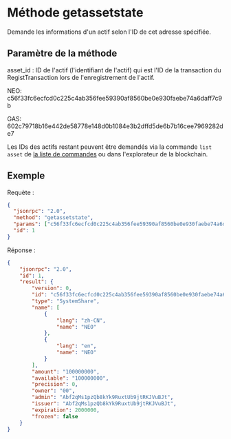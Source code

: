 # Méthode getassetstate

Demande les informations d'un actif selon l'ID de cet adresse spécifiée.

## Paramètre de la méthode

asset_id : ID de l'actif (l'identifiant de l'actif) qui est l'ID de la transaction du RegistTransaction lors de l'enregistrement de l'actif.

NEO: c56f33fc6ecfcd0c225c4ab356fee59390af8560be0e930faebe74a6daff7c9b

GAS: 602c79718b16e442de58778e148d0b1084e3b2dffd5de6b7b16cee7969282de7

Les IDs des actifs restant peuvent être demandés via la commande `list asset` de [la liste de commandes](../cli.md) ou dans l'explorateur de la blockchain.

## Exemple

Requète :

```json
{
  "jsonrpc": "2.0",
  "method": "getassetstate",
  "params": ["c56f33fc6ecfcd0c225c4ab356fee59390af8560be0e930faebe74a6daff7c9b"],
  "id": 1
}
```

Réponse :


```json
{
    "jsonrpc": "2.0",
    "id": 1,
    "result": {
        "version": 0,
        "id": "c56f33fc6ecfcd0c225c4ab356fee59390af8560be0e930faebe74a6daff7c9b",
        "type": "SystemShare",
        "name": [
            {
                "lang": "zh-CN",
                "name": "NEO"
            },
            {
                "lang": "en",
                "name": "NEO"
            }
        ],
        "amount": "100000000",
        "available": "100000000",
        "precision": 0,
        "owner": "00",
        "admin": "Abf2qMs1pzQb8kYk9RuxtUb9jtRKJVuBJt",
        "issuer": "Abf2qMs1pzQb8kYk9RuxtUb9jtRKJVuBJt",
        "expiration": 2000000,
        "frozen": false
    }
}
```